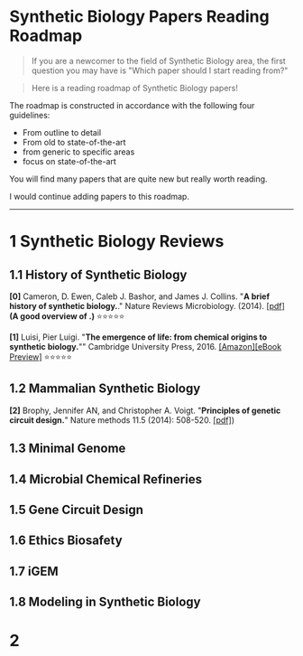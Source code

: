 # Synthetic Biology Papers Reading Roadmap

>If you are a newcomer to the field of Synthetic Biology area, the first question you may have is "Which paper should I start reading from?"

>Here is a reading roadmap of Synthetic Biology papers!

The roadmap is constructed in accordance with the following four guidelines:

- From outline to detail
- From old to state-of-the-art
- from generic to specific areas
- focus on state-of-the-art

You will find many papers that are quite new but really worth reading.

I would continue adding papers to this roadmap.


---------------------------------------

# 1 Synthetic Biology Reviews

## 1.1 History of Synthetic Biology

**[0]** Cameron, D. Ewen, Caleb J. Bashor, and James J. Collins. "**A brief history of synthetic biology.**." Nature Reviews Microbiology. (2014). [[pdf]](https://github.com/crimsonigem/synthetic-biology-roadmap/papers/a-brief-history-of-synthetic-biology-2014.pdf) **(A good overview of .)** :star::star::star::star::star:

**[1]** Luisi, Pier Luigi. "**The emergence of life: from chemical origins to synthetic biology.**"" Cambridge University Press, 2016. [[Amazon]](https://www.amazon.com/Emergence-Life-Chemical-Origins-Synthetic/dp/1107092396/ref=sr_1_1/156-7545658-9645617?ie=UTF8&qid=1488486403&sr=8-1&keywords=emergence+of+life)[[eBook Preview]](https://books.google.com/books?hl=en&lr=&id=q4UwDQAAQBAJ&oi=fnd&pg=PR11&ots=-DZlXydGfO&sig=XZ5cP_-jnQID_TfKaAFK05juDv0#v=onepage&q&f=false)
:star::star::star::star::star:

## 1.2 Mammalian Synthetic Biology

**[2]** Brophy, Jennifer AN, and Christopher A. Voigt. "**Principles of genetic circuit design.**" Nature methods 11.5 (2014): 508-520. [[pdf]](https://github.com/crimsonigem/synthetic-biology-roadmap/papers/principles-of-genetic-circuit-design-2014.pdf))

## 1.3 Minimal Genome

## 1.4 Microbial Chemical Refineries

## 1.5 Gene Circuit Design

## 1.6 Ethics Biosafety 

## 1.7 iGEM

## 1.8 Modeling in Synthetic Biology

# 2 

